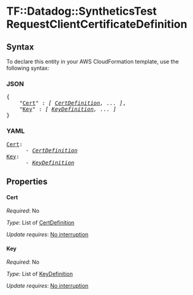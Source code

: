 # TF::Datadog::SyntheticsTest RequestClientCertificateDefinition

## Syntax

To declare this entity in your AWS CloudFormation template, use the following syntax:

### JSON

<pre>
{
    "<a href="#cert" title="Cert">Cert</a>" : <i>[ <a href="certdefinition.md">CertDefinition</a>, ... ]</i>,
    "<a href="#key" title="Key">Key</a>" : <i>[ <a href="keydefinition.md">KeyDefinition</a>, ... ]</i>
}
</pre>

### YAML

<pre>
<a href="#cert" title="Cert">Cert</a>: <i>
      - <a href="certdefinition.md">CertDefinition</a></i>
<a href="#key" title="Key">Key</a>: <i>
      - <a href="keydefinition.md">KeyDefinition</a></i>
</pre>

## Properties

#### Cert

_Required_: No

_Type_: List of <a href="certdefinition.md">CertDefinition</a>

_Update requires_: [No interruption](https://docs.aws.amazon.com/AWSCloudFormation/latest/UserGuide/using-cfn-updating-stacks-update-behaviors.html#update-no-interrupt)

#### Key

_Required_: No

_Type_: List of <a href="keydefinition.md">KeyDefinition</a>

_Update requires_: [No interruption](https://docs.aws.amazon.com/AWSCloudFormation/latest/UserGuide/using-cfn-updating-stacks-update-behaviors.html#update-no-interrupt)

